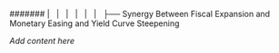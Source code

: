 ####### |   |   |   |   |   |   ├── Synergy Between Fiscal Expansion and Monetary Easing and Yield Curve Steepening

*Add content here*